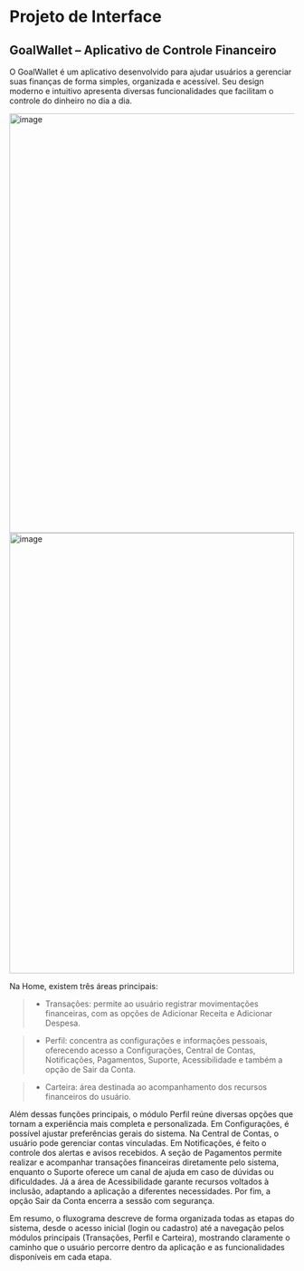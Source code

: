 
# Projeto de Interface

## GoalWallet – Aplicativo de Controle Financeiro

O GoalWallet é um aplicativo desenvolvido para ajudar usuários a gerenciar suas finanças de forma simples, organizada e acessível. Seu design moderno e intuitivo apresenta diversas funcionalidades que facilitam o controle do dinheiro no dia a dia.

<img width="1398" height="741" alt="image" src="https://github.com/user-attachments/assets/dc1cf15d-10e2-47b6-aa25-361e674eea4d" />





<img width="503" height="778" alt="image" src="https://github.com/user-attachments/assets/d05ae53a-bc62-4dbd-9b93-0b522ed281a9" />

Na Home, existem três áreas principais:

> - Transações: permite ao usuário registrar movimentações financeiras, com as opções de Adicionar Receita e Adicionar Despesa.

> - Perfil: concentra as configurações e informações pessoais, oferecendo acesso a Configurações, Central de Contas, Notificações, Pagamentos, Suporte, Acessibilidade e também a opção de Sair da Conta.

> - Carteira: área destinada ao acompanhamento dos recursos financeiros do usuário.

Além dessas funções principais, o módulo Perfil reúne diversas opções que tornam a experiência mais completa e personalizada. Em Configurações, é possível ajustar preferências gerais do sistema. Na Central de Contas, o usuário pode gerenciar contas vinculadas. Em Notificações, é feito o controle dos alertas e avisos recebidos. A seção de Pagamentos permite realizar e acompanhar transações financeiras diretamente pelo sistema, enquanto o Suporte oferece um canal de ajuda em caso de dúvidas ou dificuldades. Já a área de Acessibilidade garante recursos voltados à inclusão, adaptando a aplicação a diferentes necessidades. Por fim, a opção Sair da Conta encerra a sessão com segurança.

Em resumo, o fluxograma descreve de forma organizada todas as etapas do sistema, desde o acesso inicial (login ou cadastro) até a navegação pelos módulos principais (Transações, Perfil e Carteira), mostrando claramente o caminho que o usuário percorre dentro da aplicação e as funcionalidades disponíveis em cada etapa.


